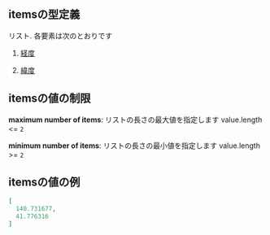 ## itemsの型定義

リスト. 各要素は次のとおりです

1.  [経度](data-properties-路線リスト-items-properties-路線ポリライン-properties-features-items-properties-geometry-properties-coordinates-座標点-items-経度.md "check type definition")

2.  [緯度](data-properties-路線リスト-items-properties-路線ポリライン-properties-features-items-properties-geometry-properties-coordinates-座標点-items-緯度.md "check type definition")

## itemsの値の制限

**maximum number of items**: リストの長さの最大値を指定します value.length <= `2`

**minimum number of items**: リストの長さの最小値を指定します value.length >= `2`

## itemsの値の例

```json
[
  140.731677,
  41.776316
]
```
